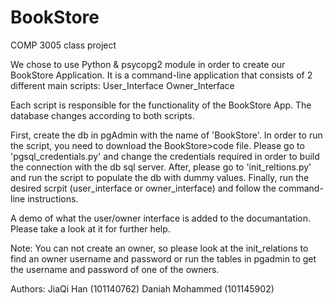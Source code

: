# BookStore
COMP 3005 class project

We chose to use Python & psycopg2 module in order to create our BookStore Application. It is a command-line application that consists of 2 different main scripts: 
        User_Interface
        Owner_Interface

Each script is responsible for the functionality of the BookStore App. The database changes according to both scripts. 

First, create the db in pgAdmin with the name of 'BookStore'.
In order to run the script, you need to download the BookStore>code file. 
Please go to 'pgsql_credentials.py' and change the credentials required in order to build the connection with the db sql server.
After, please go to 'init_reltions.py' and run the script to populate the db with dummy values.
Finally, run the desired scrpit (user_interface or owner_interface) and follow the command-line instructions.

A demo of what the user/owner interface is added to the documantation. Please take a look at it for further help.

Note: You can not create an owner, so please look at the init_relations to find an owner username and password or run the tables in pgadmin to get the username and password of one of the owners.


Authors:
JiaQi Han (101140762)
Daniah Mohammed (101145902)

